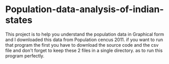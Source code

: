# Population-data-analysis-of-indian-states

This project is to help you understand the population data in Graphical form 
and I downloaded this data from Population cencus 2011.
if you want to run that program the first you have to download the source code and the csv file and don't forget to keep these 2 files in a single directory.
as to run this program perfectly.
